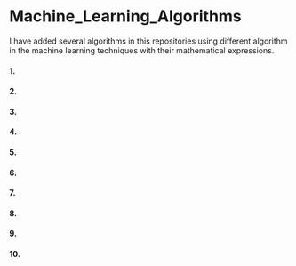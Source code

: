 # Machine_Learning_Algorithms

I have added several algorithms in this repositories using different algorithm in the machine learning techniques with their mathematical expressions.

#### 1. 
#### 2. 
#### 3. 
#### 4. 
#### 5. 
#### 6. 
#### 7. 
#### 8. 
#### 9. 
#### 10.
